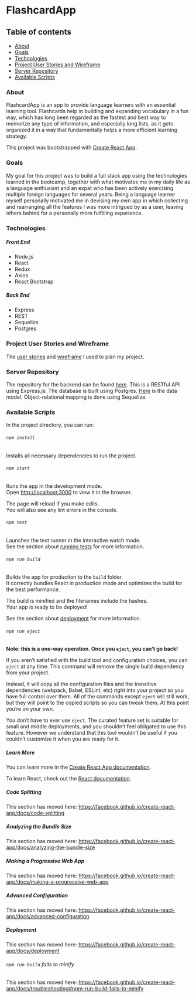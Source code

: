 # FlashcardApp

## Table of contents

- [About](#about)
- [Goals](#goals)
- [Technologies](#technologies) <!-- - [Demo](#demo) -->
- [Project User Stories and Wireframe](#project-user-stories-and-wireframe)
- [Server Repository](#server-repository)
- [Available Scripts](#available-scripts)

### About

FlashcardApp is an app to provide language learners with an essential learning tool. Flashcards help in building and expanding vocabulary in a fun way, which has long been regarded as the fastest and best way to memorize any type of information, and especially long lists, as it gets organized it in a way that fundamentally helps a more efficient learning strategy.

This project was bootstrapped with [Create React App](https://github.com/facebook/create-react-app).

### Goals

My goal for this project was to build a full stack app using the technologies learned in the bootcamp, together with what motivates me in my daily life as a language enthusiast and an expat who has been actively exercising multiple foreign languages for several years. Being a language learner myself personally motivated me in devising my own app in which collecting and rearranging all the features I was more intrigued by as a user, leaving others behind for a personally more fulfilling experience.

### Technologies

##### Front End

- Node.js
- React
- Redux
- Axios
- React Bootstrap

##### Back End

- Express
- REST
- Sequelize
- Postgres

<!-- ### Demo
GIFS HERE -->

### Project User Stories and Wireframe

The [user stories](https://github.com/n-lusano/flashcardapp-client/projects/1) and [wireframe](https://github.com/n-lusano/flashcardapp-client/blob/development/WIREFRAME.png) I used to plan my project.

<!-- NB CHECK LINKS LATER -->

### Server Repository

The repository for the backend can be found [here](https://github.com/n-lusano/flashcardapp-server). This is a RESTful API using Express.js. The database is built using Postgres. [Here](https://github.com/n-lusano/flashcardapp-server/blob/development/DATABASE_MODEL.png) is the data model. Object-relational mapping is done using Sequelize.

### Available Scripts

In the project directory, you can run:

###### `npm install`

Installs all necessary dependencies to run the project.

###### `npm start`

Runs the app in the development mode.<br />
Open [http://localhost:3000](http://localhost:3000) to view it in the browser.

The page will reload if you make edits.<br />
You will also see any lint errors in the console.

###### `npm test`

Launches the test runner in the interactive watch mode.<br />
See the section about [running tests](https://facebook.github.io/create-react-app/docs/running-tests) for more information.

###### `npm run build`

Builds the app for production to the `build` folder.<br />
It correctly bundles React in production mode and optimizes the build for the best performance.

The build is minified and the filenames include the hashes.<br />
Your app is ready to be deployed!

See the section about [deployment](https://facebook.github.io/create-react-app/docs/deployment) for more information.

###### `npm run eject`

**Note: this is a one-way operation. Once you `eject`, you can’t go back!**

If you aren’t satisfied with the build tool and configuration choices, you can `eject` at any time. This command will remove the single build dependency from your project.

Instead, it will copy all the configuration files and the transitive dependencies (webpack, Babel, ESLint, etc) right into your project so you have full control over them. All of the commands except `eject` will still work, but they will point to the copied scripts so you can tweak them. At this point you’re on your own.

You don’t have to ever use `eject`. The curated feature set is suitable for small and middle deployments, and you shouldn’t feel obligated to use this feature. However we understand that this tool wouldn’t be useful if you couldn’t customize it when you are ready for it.

##### Learn More

You can learn more in the [Create React App documentation](https://facebook.github.io/create-react-app/docs/getting-started).

To learn React, check out the [React documentation](https://reactjs.org/).

##### Code Splitting

This section has moved here: https://facebook.github.io/create-react-app/docs/code-splitting

##### Analyzing the Bundle Size

This section has moved here: https://facebook.github.io/create-react-app/docs/analyzing-the-bundle-size

##### Making a Progressive Web App

This section has moved here: https://facebook.github.io/create-react-app/docs/making-a-progressive-web-app

##### Advanced Configuration

This section has moved here: https://facebook.github.io/create-react-app/docs/advanced-configuration

##### Deployment

This section has moved here: https://facebook.github.io/create-react-app/docs/deployment

###### `npm run build` fails to minify

This section has moved here: https://facebook.github.io/create-react-app/docs/troubleshooting#npm-run-build-fails-to-minify
